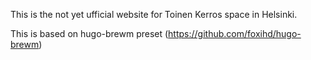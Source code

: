 This is the not yet ufficial website for Toinen Kerros space in Helsinki. 

This is based on hugo-brewm preset (https://github.com/foxihd/hugo-brewm)
